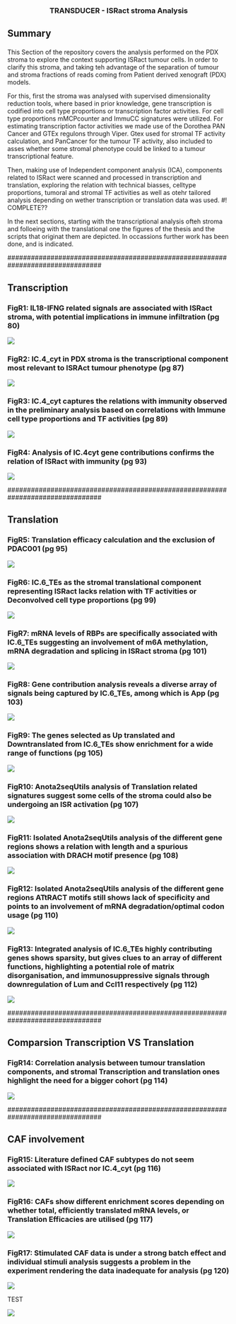 <!-- PROJECT LOGO -->

<h3 align="center">

TRANSDUCER - ISRact stroma Analysis

</h3>

<h2 align="left">

Summary

</h2>

This Section of the repository covers the analysis performed on the PDX stroma to explore the context supporting ISRact tumour cells. In order to clarify this stroma, and taking teh advantage of the separation of tumour and stroma fractions of reads coming from Patient derived xenograft (PDX) models.

For this, first the stroma was analysed with supervised dimensionality reduction tools, where based in prior knowledge, gene transcription is codified into cell type proportions or transcription factor activities. For cell type proportions mMCPcounter and ImmuCC signatures were utilized. For estimating transcription factor activities we made use of the Dorothea PAN Cancer and GTEx regulons through Viper. Gtex used for stromal TF activity calculation, and PanCancer for the tumour TF activity, also included to asses whether some stromal phenotype could be linked to a tumour transcriptional feature.

Then, making use of Independent component analysis (ICA), components related to ISRact were scanned and processed in transcription and translation, exploring the relation with technical biasses, celltype proportions, tumoral and stromal TF activities as well as otehr tailored analysis depending on wether transcription or translation data was used. #! COMPLETE??


In the next sections, starting with the transcriptional analysis ofteh stroma and folloeing with the translational one the figures of the thesis and the scripts that originat them are depicted. In occassions further work has been done, and is indicated.

################################################################################

<h2 align="left">

Transcription

</h2>

<h3 align="left">

FigR1: IL18-IFNG related signals are associated with ISRact stroma, with potential implications in
immune infiltration (pg 80)

</h3>

<img src="https://github.com/VeraPancaldiLab/TRANSDUCER/tree/main/FIGURES_THESIS/FigR1/FigR1.png" style="background-color:white;" />


<h3 align="left">

FigR2: IC.4_cyt in PDX stroma is the transcriptional component most relevant to ISRAct tumour
phenotype (pg 87)

</h3>

<img src="https://github.com/VeraPancaldiLab/TRANSDUCER/tree/main/FIGURES_THESIS/FigR2/FigR2.png" style="background-color:white;" />


<h3 align="left">

FigR3: IC.4_cyt captures the relations with immunity observed in the preliminary analysis based on
correlations with Immune cell type proportions and TF activities (pg 89)

</h3>

<img src="https://github.com/VeraPancaldiLab/TRANSDUCER/tree/main/FIGURES_THESIS/FigR3/FigR3.png" style="background-color:white;" />


<h3 align="left">

FigR4: Analysis of IC.4cyt gene contributions confirms the relation of ISRact with immunity (pg 93)

</h3>

<img src="https://github.com/VeraPancaldiLab/TRANSDUCER/tree/main/FIGURES_THESIS/FigR4/FigR4.png" style="background-color:white;" />


################################################################################
<h2 align="left">

Translation

</h2>

<h3 align="left">

FigR5: Translation efficacy calculation and the exclusion of PDAC001 (pg 95)

</h3>

<img src="https://github.com/VeraPancaldiLab/TRANSDUCER/tree/main/FIGURES_THESIS/FigR5/FigR5.png" style="background-color:white;" />

<h3 align="left">

FigR6: IC.6_TEs as the stromal translational component representing ISRact lacks relation with TF activities or Deconvolved cell type proportions (pg 99)

</h3>

<img src="https://github.com/VeraPancaldiLab/TRANSDUCER/tree/main/FIGURES_THESIS/FigR6/FigR6.png" style="background-color:white;" />

<h3 align="left">

FigR7: mRNA levels of RBPs are specifically associated with IC.6_TEs suggesting an involvement of m6A methylation, mRNA degradation and splicing in ISRact stroma (pg 101)

</h3>

<img src="https://github.com/VeraPancaldiLab/TRANSDUCER/tree/main/FIGURES_THESIS/FigR7/FigR7.png" style="background-color:white;" />

<h3 align="left">

FigR8: Gene contribution analysis reveals a diverse array of signals being captured by IC.6_TEs, among which is App (pg 103)

</h3>

<img src="https://github.com/VeraPancaldiLab/TRANSDUCER/tree/main/FIGURES_THESIS/FigR8/FigR8.png" style="background-color:white;" />

<h3 align="left">

FigR9: The genes selected as Up translated and Downtranslated from IC.6_TEs show enrichment for a wide range of functions (pg 105)

</h3>

<img src="https://github.com/VeraPancaldiLab/TRANSDUCER/tree/main/FIGURES_THESIS/FigR9/FigR9.png" style="background-color:white;" />

<h3 align="left">

FigR10: Anota2seqUtils analysis of Translation related signatures suggest some cells of the stroma could also be undergoing an ISR activation (pg 107)

</h3>

<img src="https://github.com/VeraPancaldiLab/TRANSDUCER/tree/main/FIGURES_THESIS/FigR10/FigR10.png" style="background-color:white;" />

<h3 align="left">

FigR11: Isolated Anota2seqUtils analysis of the different gene regions shows a relation with length and a spurious association with DRACH motif presence (pg 108)

</h3>

<img src="https://github.com/VeraPancaldiLab/TRANSDUCER/tree/main/FIGURES_THESIS/FigR11/FigR11.png" style="background-color:white;" />

<h3 align="left">

FigR12: Isolated Anota2seqUtils analysis of the different gene regions ATtRACT motifs still shows lack of specificity and points to an involvement of mRNA degradation/optimal codon usage (pg 110)

</h3>

<img src="https://github.com/VeraPancaldiLab/TRANSDUCER/tree/main/FIGURES_THESIS/FigR12/FigR12.png" style="background-color:white;" />

<h3 align="left">

FigR13: Integrated analysis of IC.6_TEs highly contributing genes shows sparsity, but gives clues to an array of different functions, highlighting a potential role of matrix disorganisation, and immunosuppressive signals through downregulation of Lum and Ccl11 respectively (pg 112)

</h3>

<img src="https://github.com/VeraPancaldiLab/TRANSDUCER/tree/main/FIGURES_THESIS/FigR13/FigR13.png" style="background-color:white;" />

################################################################################
<h2 align="left">

Comparsion Transcription VS Translation 

</h2>


<h3 align="left">

FigR14: Correlation analysis between tumour translation components, and stromal Transcription and translation ones highlight the need for a bigger cohort (pg 114)

</h3>

<img src="https://github.com/VeraPancaldiLab/TRANSDUCER/tree/main/FIGURES_THESIS/FigR14/FigR14.png" style="background-color:white;" />


################################################################################
<h2 align="left">

CAF involvement

</h2>

<h3 align="left">

FigR15: Literature defined CAF subtypes do not seem associated with ISRact nor IC.4_cyt (pg 116)

</h3>

<img src="https://github.com/VeraPancaldiLab/TRANSDUCER/tree/main/FIGURES_THESIS/FigR15/FigR15.png" style="background-color:white;" />

<h3 align="left">

FigR16: CAFs show different enrichment scores depending on whether total, efficiently translated mRNA levels, or Translation Efficacies are utilised (pg 117)

</h3>

<img src="https://github.com/VeraPancaldiLab/TRANSDUCER/tree/main/https://github.com/VeraPancaldiLab/TRANSDUCER/tree/main/FIGURES_THESIS/FigR16/FigR16.png" style="background-color:white;" />

<h3 align="left">

FigR17: Stimulated CAF data is under a strong batch effect and individual stimuli analysis suggests a problem in the experiment rendering the data inadequate for analysis (pg 120)

</h3>

<img src="https://github.com/VeraPancaldiLab/TRANSDUCER/tree/main/FIGURES_THESIS/FigR17/FigR17.png" style="background-color:white;" />

TEST

<img src="https://github.com/VeraPancaldiLab/TRANSDUCER/tree/main/Figure1.png" style="background-color:white;" />

